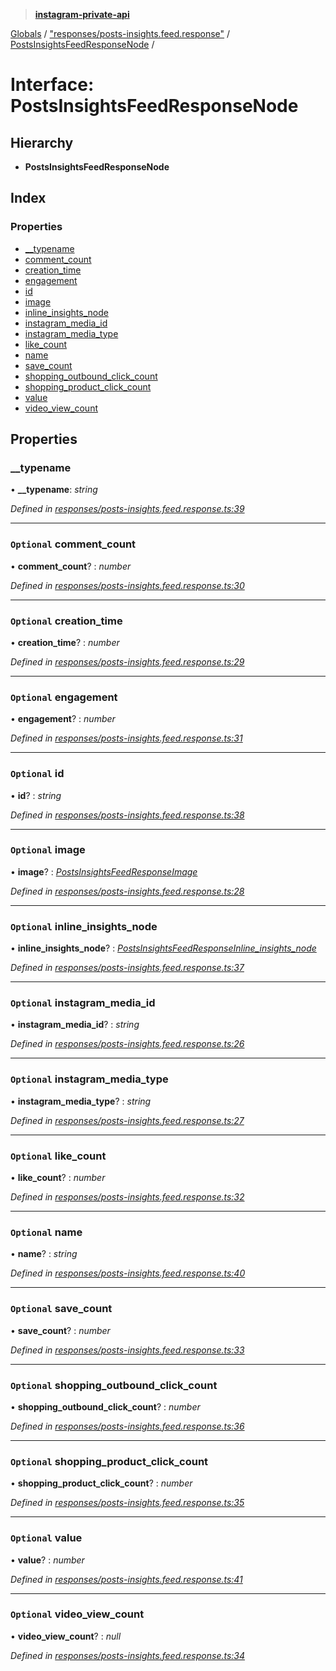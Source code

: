 > **[instagram-private-api](../README.md)**

[Globals](../README.md) / ["responses/posts-insights.feed.response"](../modules/_responses_posts_insights_feed_response_.md) / [PostsInsightsFeedResponseNode](_responses_posts_insights_feed_response_.postsinsightsfeedresponsenode.md) /

# Interface: PostsInsightsFeedResponseNode

## Hierarchy

* **PostsInsightsFeedResponseNode**

## Index

### Properties

* [__typename](_responses_posts_insights_feed_response_.postsinsightsfeedresponsenode.md#__typename)
* [comment_count](_responses_posts_insights_feed_response_.postsinsightsfeedresponsenode.md#optional-comment_count)
* [creation_time](_responses_posts_insights_feed_response_.postsinsightsfeedresponsenode.md#optional-creation_time)
* [engagement](_responses_posts_insights_feed_response_.postsinsightsfeedresponsenode.md#optional-engagement)
* [id](_responses_posts_insights_feed_response_.postsinsightsfeedresponsenode.md#optional-id)
* [image](_responses_posts_insights_feed_response_.postsinsightsfeedresponsenode.md#optional-image)
* [inline_insights_node](_responses_posts_insights_feed_response_.postsinsightsfeedresponsenode.md#optional-inline_insights_node)
* [instagram_media_id](_responses_posts_insights_feed_response_.postsinsightsfeedresponsenode.md#optional-instagram_media_id)
* [instagram_media_type](_responses_posts_insights_feed_response_.postsinsightsfeedresponsenode.md#optional-instagram_media_type)
* [like_count](_responses_posts_insights_feed_response_.postsinsightsfeedresponsenode.md#optional-like_count)
* [name](_responses_posts_insights_feed_response_.postsinsightsfeedresponsenode.md#optional-name)
* [save_count](_responses_posts_insights_feed_response_.postsinsightsfeedresponsenode.md#optional-save_count)
* [shopping_outbound_click_count](_responses_posts_insights_feed_response_.postsinsightsfeedresponsenode.md#optional-shopping_outbound_click_count)
* [shopping_product_click_count](_responses_posts_insights_feed_response_.postsinsightsfeedresponsenode.md#optional-shopping_product_click_count)
* [value](_responses_posts_insights_feed_response_.postsinsightsfeedresponsenode.md#optional-value)
* [video_view_count](_responses_posts_insights_feed_response_.postsinsightsfeedresponsenode.md#optional-video_view_count)

## Properties

###  __typename

• **__typename**: *string*

*Defined in [responses/posts-insights.feed.response.ts:39](https://github.com/dilame/instagram-private-api/blob/173bc62/src/responses/posts-insights.feed.response.ts#L39)*

___

### `Optional` comment_count

• **comment_count**? : *number*

*Defined in [responses/posts-insights.feed.response.ts:30](https://github.com/dilame/instagram-private-api/blob/173bc62/src/responses/posts-insights.feed.response.ts#L30)*

___

### `Optional` creation_time

• **creation_time**? : *number*

*Defined in [responses/posts-insights.feed.response.ts:29](https://github.com/dilame/instagram-private-api/blob/173bc62/src/responses/posts-insights.feed.response.ts#L29)*

___

### `Optional` engagement

• **engagement**? : *number*

*Defined in [responses/posts-insights.feed.response.ts:31](https://github.com/dilame/instagram-private-api/blob/173bc62/src/responses/posts-insights.feed.response.ts#L31)*

___

### `Optional` id

• **id**? : *string*

*Defined in [responses/posts-insights.feed.response.ts:38](https://github.com/dilame/instagram-private-api/blob/173bc62/src/responses/posts-insights.feed.response.ts#L38)*

___

### `Optional` image

• **image**? : *[PostsInsightsFeedResponseImage](_responses_posts_insights_feed_response_.postsinsightsfeedresponseimage.md)*

*Defined in [responses/posts-insights.feed.response.ts:28](https://github.com/dilame/instagram-private-api/blob/173bc62/src/responses/posts-insights.feed.response.ts#L28)*

___

### `Optional` inline_insights_node

• **inline_insights_node**? : *[PostsInsightsFeedResponseInline_insights_node](_responses_posts_insights_feed_response_.postsinsightsfeedresponseinline_insights_node.md)*

*Defined in [responses/posts-insights.feed.response.ts:37](https://github.com/dilame/instagram-private-api/blob/173bc62/src/responses/posts-insights.feed.response.ts#L37)*

___

### `Optional` instagram_media_id

• **instagram_media_id**? : *string*

*Defined in [responses/posts-insights.feed.response.ts:26](https://github.com/dilame/instagram-private-api/blob/173bc62/src/responses/posts-insights.feed.response.ts#L26)*

___

### `Optional` instagram_media_type

• **instagram_media_type**? : *string*

*Defined in [responses/posts-insights.feed.response.ts:27](https://github.com/dilame/instagram-private-api/blob/173bc62/src/responses/posts-insights.feed.response.ts#L27)*

___

### `Optional` like_count

• **like_count**? : *number*

*Defined in [responses/posts-insights.feed.response.ts:32](https://github.com/dilame/instagram-private-api/blob/173bc62/src/responses/posts-insights.feed.response.ts#L32)*

___

### `Optional` name

• **name**? : *string*

*Defined in [responses/posts-insights.feed.response.ts:40](https://github.com/dilame/instagram-private-api/blob/173bc62/src/responses/posts-insights.feed.response.ts#L40)*

___

### `Optional` save_count

• **save_count**? : *number*

*Defined in [responses/posts-insights.feed.response.ts:33](https://github.com/dilame/instagram-private-api/blob/173bc62/src/responses/posts-insights.feed.response.ts#L33)*

___

### `Optional` shopping_outbound_click_count

• **shopping_outbound_click_count**? : *number*

*Defined in [responses/posts-insights.feed.response.ts:36](https://github.com/dilame/instagram-private-api/blob/173bc62/src/responses/posts-insights.feed.response.ts#L36)*

___

### `Optional` shopping_product_click_count

• **shopping_product_click_count**? : *number*

*Defined in [responses/posts-insights.feed.response.ts:35](https://github.com/dilame/instagram-private-api/blob/173bc62/src/responses/posts-insights.feed.response.ts#L35)*

___

### `Optional` value

• **value**? : *number*

*Defined in [responses/posts-insights.feed.response.ts:41](https://github.com/dilame/instagram-private-api/blob/173bc62/src/responses/posts-insights.feed.response.ts#L41)*

___

### `Optional` video_view_count

• **video_view_count**? : *null*

*Defined in [responses/posts-insights.feed.response.ts:34](https://github.com/dilame/instagram-private-api/blob/173bc62/src/responses/posts-insights.feed.response.ts#L34)*